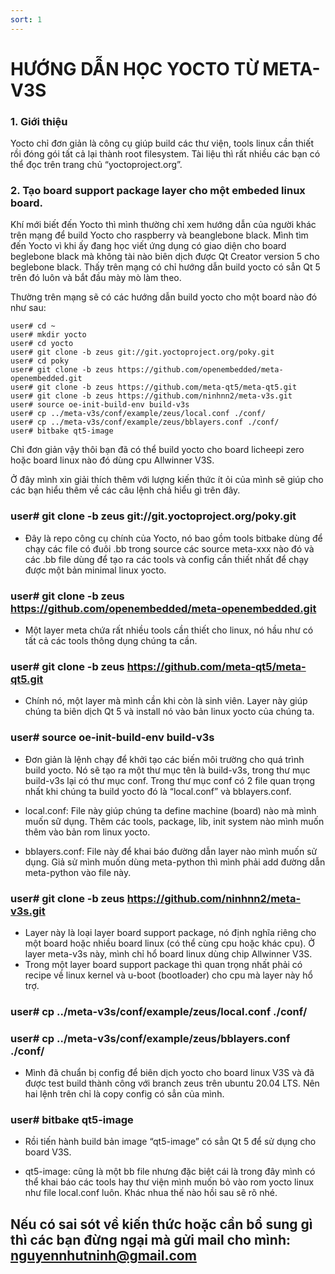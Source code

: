 ```yaml
---
sort: 1
---
```


# HƯỚNG DẪN HỌC YOCTO TỪ META-V3S

### 1. Giới thiệu

Yocto chỉ đơn giản là công cụ giúp build các thư viện, tools linux cần thiết rồi đóng gói tất cả lại thành root filesystem. Tài liệu thì rất nhiều các bạn có thể đọc trên trang chủ “yoctoproject.org”.

### 2. Tạo board support package layer cho một embeded linux board.

Khí mới biết đến Yocto thì mình thường chỉ xem hướng dẫn của người khác trên mạng để build Yocto cho raspberry và beanglebone black. Mình tìm đến Yocto vì khi ấy đang học viết ứng dụng có giao diện cho board beglebone black mà không tài nào biên dịch được Qt Creator version 5 cho beglebone black. Thấy trên mạng có chỉ hướng dẫn build yocto có sẳn Qt 5 trên đó luôn và bắt đầu mày mò làm theo.

Thường trên mạng sẽ có các hướng dẫn build yocto cho một board nào đó như sau:

```shell
user# cd ~
user# mkdir yocto
user# cd yocto
user# git clone -b zeus git://git.yoctoproject.org/poky.git
user# cd poky
user# git clone -b zeus https://github.com/openembedded/meta-openembedded.git
user# git clone -b zeus https://github.com/meta-qt5/meta-qt5.git
user# git clone -b zeus https://github.com/ninhnn2/meta-v3s.git
user# source oe-init-build-env build-v3s
user# cp ../meta-v3s/conf/example/zeus/local.conf ./conf/
user# cp ../meta-v3s/conf/example/zeus/bblayers.conf ./conf/
user# bitbake qt5-image
```

Chỉ đơn giản vậy thôi bạn đã có thể build yocto cho board licheepi zero hoặc board linux nào đó dùng cpu Allwinner V3S.

Ở đây mình xin giải thích thêm với lượng kiến thức ít ỏi của mình sẽ giúp cho các bạn hiểu thêm về các câu lệnh chả hiểu gì trên đây.


### user# git clone -b zeus git://git.yoctoproject.org/poky.git
- Đây là repo công cụ chính của Yocto, nó bao gồm tools bitbake dùng để chạy các file có đuôi .bb trong source các source meta-xxx nào đó và các .bb file dùng để tạo ra các tools và config cần thiết nhất để chạy được một bản minimal linux yocto.


### user# git clone -b zeus https://github.com/openembedded/meta-openembedded.git
- Một layer meta chứa rất nhiều tools cần thiết cho linux, nó hầu như có tất cả các tools thông dụng chúng ta cần.

### user# git clone -b zeus https://github.com/meta-qt5/meta-qt5.git
- Chính nó, một layer mà mình cần khi còn là sinh viên. Layer này giúp chúng ta biên dịch Qt 5 và install nó vào bản linux yocto của chúng ta.

### user# source oe-init-build-env build-v3s
- Đơn giản là lệnh chạy để khởi tạo các biến môi trường cho quá trình build yocto. Nó sẽ tạo ra một thư mục tên là build-v3s, trong thư mục  build-v3s lại có thư mục conf. Trong thư mục conf có 2 file quan trọng nhất khi chúng ta build yocto đó là “local.conf” và bblayers.conf.

- local.conf: File này giúp chúng ta define machine (board) nào mà mình muốn sữ dụng. Thêm các tools, package, lib, init system nào mình muốn thêm vào bản rom linux yocto.

- bblayers.conf: File này để khai báo đường dẫn layer nào mình muốn sử dụng. Giả sử mình muốn dùng meta-python thì mình phải add đường dẫn meta-python vào file này.

### user# git clone -b zeus https://github.com/ninhnn2/meta-v3s.git
- Layer này là loại layer board support package, nó định nghĩa riêng cho một board hoặc nhiều board linux (có thể cùng cpu hoặc khác cpu). Ở layer meta-v3s này, mình chỉ hổ board linux dùng chip Allwinner V3S.
- Trong một layer board support package thì quan trọng nhất phải có recipe về linux kernel và u-boot (bootloader) cho cpu mà layer này hổ trợ.

### user# cp ../meta-v3s/conf/example/zeus/local.conf ./conf/
### user# cp ../meta-v3s/conf/example/zeus/bblayers.conf ./conf/

- Mình đã chuẩn bị config để biên dịch yocto cho board linux V3S và đã được test build thành công với branch zeus trên ubuntu 20.04 LTS. Nên hai lệnh trên chỉ là copy config có sẳn của mình.

### user# bitbake qt5-image
- Rồi tiến hành build bản image “qt5-image” có sẳn Qt 5 để sử dụng cho board V3S.

-  qt5-image: cũng là một bb file nhưng đặc biệt cái là trong đây mình có thể khai báo các tools hay thư viện mình muốn bỏ vào rom yocto linux như file local.conf luôn. Khác nhua thế nào hồi sau sẽ rõ nhé.












## Nếu có sai sót về kiến thức hoặc cần bổ sung gì thì các bạn đừng ngại mà gửi mail cho mình: nguyennhutninh@gmail.com



